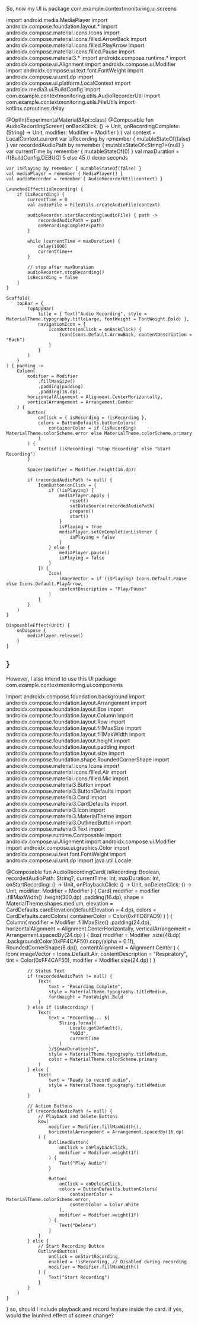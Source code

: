 So, now my UI is
package com.example.contextmonitoring.ui.screens

import android.media.MediaPlayer
import androidx.compose.foundation.layout.*
import androidx.compose.material.icons.Icons
import androidx.compose.material.icons.filled.ArrowBack
import androidx.compose.material.icons.filled.PlayArrow
import androidx.compose.material.icons.filled.Pause
import androidx.compose.material3.*
import androidx.compose.runtime.*
import androidx.compose.ui.Alignment
import androidx.compose.ui.Modifier
import androidx.compose.ui.text.font.FontWeight
import androidx.compose.ui.unit.dp
import androidx.compose.ui.platform.LocalContext
import androidx.media3.ui.BuildConfig
import com.example.contextmonitoring.utils.AudioRecorderUtil
import com.example.contextmonitoring.utils.FileUtils
import kotlinx.coroutines.delay

@OptIn(ExperimentalMaterial3Api::class)
@Composable
fun AudioRecordingScreen(
onBackClick: () -> Unit,
onRecordingComplete: (String) -> Unit,
modifier: Modifier = Modifier
) {
val context = LocalContext.current
var isRecording by remember { mutableStateOf(false) }
var recordedAudioPath by remember { mutableStateOf<String?>(null) }
var currentTime by remember { mutableStateOf(0) }
val maxDuration = if(BuildConfig.DEBUG) 5 else 45 // demo seconds

    var isPlaying by remember { mutableStateOf(false) }
    val mediaPlayer = remember { MediaPlayer() }
    val audioRecorder = remember { AudioRecorderUtil(context) }

    LaunchedEffect(isRecording) {
        if (isRecording) {
            currentTime = 0
            val audioFile = FileUtils.createAudioFile(context)

            audioRecorder.startRecording(audioFile) { path ->
                recordedAudioPath = path
                onRecordingComplete(path)
            }

            while (currentTime < maxDuration) {
                delay(1000)
                currentTime++
            }

            // stop after maxDuration
            audioRecorder.stopRecording()
            isRecording = false
        }
    }

    Scaffold(
        topBar = {
            TopAppBar(
                title = { Text("Audio Recording", style = MaterialTheme.typography.titleLarge, fontWeight = FontWeight.Bold) },
                navigationIcon = {
                    IconButton(onClick = onBackClick) {
                        Icon(Icons.Default.ArrowBack, contentDescription = "Back")
                    }
                }
            )
        }
    ) { padding ->
        Column(
            modifier = Modifier
                .fillMaxSize()
                .padding(padding)
                .padding(16.dp),
            horizontalAlignment = Alignment.CenterHorizontally,
            verticalArrangement = Arrangement.Center
        ) {
            Button(
                onClick = { isRecording = !isRecording },
                colors = ButtonDefaults.buttonColors(
                    containerColor = if (isRecording) MaterialTheme.colorScheme.error else MaterialTheme.colorScheme.primary
                )
            ) {
                Text(if (isRecording) "Stop Recording" else "Start Recording")
            }

            Spacer(modifier = Modifier.height(16.dp))

            if (recordedAudioPath != null) {
                IconButton(onClick = {
                    if (!isPlaying) {
                        mediaPlayer.apply {
                            reset()
                            setDataSource(recordedAudioPath)
                            prepare()
                            start()
                        }
                        isPlaying = true
                        mediaPlayer.setOnCompletionListener {
                            isPlaying = false
                        }
                    } else {
                        mediaPlayer.pause()
                        isPlaying = false
                    }
                }) {
                    Icon(
                        imageVector = if (isPlaying) Icons.Default.Pause else Icons.Default.PlayArrow,
                        contentDescription = "Play/Pause"
                    )
                }
            }
        }
    }

    DisposableEffect(Unit) {
        onDispose {
            mediaPlayer.release()
        }
    }
}
---
However, I also intend to use this UI
package com.example.contextmonitoring.ui.components

import androidx.compose.foundation.background
import androidx.compose.foundation.layout.Arrangement
import androidx.compose.foundation.layout.Box
import androidx.compose.foundation.layout.Column
import androidx.compose.foundation.layout.Row
import androidx.compose.foundation.layout.fillMaxSize
import androidx.compose.foundation.layout.fillMaxWidth
import androidx.compose.foundation.layout.height
import androidx.compose.foundation.layout.padding
import androidx.compose.foundation.layout.size
import androidx.compose.foundation.shape.RoundedCornerShape
import androidx.compose.material.icons.Icons
import androidx.compose.material.icons.filled.Air
import androidx.compose.material.icons.filled.Mic
import androidx.compose.material3.Button
import androidx.compose.material3.ButtonDefaults
import androidx.compose.material3.Card
import androidx.compose.material3.CardDefaults
import androidx.compose.material3.Icon
import androidx.compose.material3.MaterialTheme
import androidx.compose.material3.OutlinedButton
import androidx.compose.material3.Text
import androidx.compose.runtime.Composable
import androidx.compose.ui.Alignment
import androidx.compose.ui.Modifier
import androidx.compose.ui.graphics.Color
import androidx.compose.ui.text.font.FontWeight
import androidx.compose.ui.unit.dp
import java.util.Locale

@Composable
fun AudioRecordingCard(
isRecording: Boolean,
recordedAudioPath: String?,
currentTime: Int,
maxDuration: Int,
onStartRecording: () -> Unit,
onPlaybackClick: () -> Unit,
onDeleteClick: () -> Unit,
modifier: Modifier = Modifier
) {
Card(
modifier = modifier
.fillMaxWidth()
.height(300.dp)
.padding(16.dp),
shape = MaterialTheme.shapes.medium,
elevation = CardDefaults.cardElevation(defaultElevation = 4.dp),
colors = CardDefaults.cardColors(
containerColor = Color(0xFFD8FAD9)
)
) {
Column(
modifier = Modifier
.fillMaxSize()
.padding(24.dp),
horizontalAlignment = Alignment.CenterHorizontally,
verticalArrangement = Arrangement.spacedBy(24.dp)
) {
Box(
modifier = Modifier
.size(48.dp)
.background(Color(0xFF4CAF50).copy(alpha = 0.1f), RoundedCornerShape(8.dp)),
contentAlignment = Alignment.Center
) {
Icon(
imageVector = Icons.Default.Air,
contentDescription = "Respiratory",
tint = Color(0xFF4CAF50),
modifier = Modifier.size(24.dp)
)
}

            // Status Text
            if (recordedAudioPath != null) {
                Text(
                    text = "Recording Complete",
                    style = MaterialTheme.typography.titleMedium,
                    fontWeight = FontWeight.Bold
                )
            } else if (isRecording) {
                Text(
                    text = "Recording... ${
                        String.format(
                            Locale.getDefault(),
                            "%02d",
                            currentTime
                        )
                    }/${maxDuration}s",
                    style = MaterialTheme.typography.titleMedium,
                    color = MaterialTheme.colorScheme.primary
                )
            } else {
                Text(
                    text = "Ready to record audio",
                    style = MaterialTheme.typography.titleMedium
                )
            }

            // Action Buttons
            if (recordedAudioPath != null) {
                // Playback and Delete Buttons
                Row(
                    modifier = Modifier.fillMaxWidth(),
                    horizontalArrangement = Arrangement.spacedBy(16.dp)
                ) {
                    OutlinedButton(
                        onClick = onPlaybackClick,
                        modifier = Modifier.weight(1f)
                    ) {
                        Text("Play Audio")
                    }

                    Button(
                        onClick = onDeleteClick,
                        colors = ButtonDefaults.buttonColors(
                            containerColor = MaterialTheme.colorScheme.error,
                            contentColor = Color.White
                        ),
                        modifier = Modifier.weight(1f)
                    ) {
                        Text("Delete")
                    }
                }
            } else {
                // Start Recording Button
                OutlinedButton(
                    onClick = onStartRecording,
                    enabled = !isRecording, // Disabled during recording
                    modifier = Modifier.fillMaxWidth()
                ) {
                    Text("Start Recording")
                }
            }
        }
    }
}
so, should I include playback and record feature inside the card. if yes, would the launhed effect of screen change?
